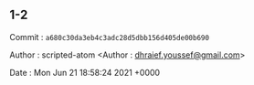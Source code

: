 ## 1-2 

 Commit : `a680c30da3eb4c3adc28d5dbb156d405de00b690`

 Author : scripted-atom <Author : dhraief.youssef@gmail.com> 

 Date 	: Mon Jun 21 18:58:24 2021 +0000 

